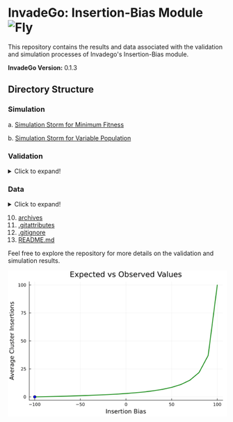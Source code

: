 # InvadeGo: Insertion-Bias Module <img src="https://upload.wikimedia.org/wikipedia/commons/9/91/Icon_-_Drosophila_melanogaster.svg" alt="Fly" style="width: 32px; height: 32px;">

This repository contains the results and data associated with the validation and simulation processes of Invadego's Insertion-Bias module.

**InvadeGo Version:** 0.1.3

## Directory Structure

### Simulation

a.  [Simulation Storm for Minimum Fitness](./Minimum_Fitness.md)

b.  [Simulation Storm for Variable Population](./Population_Size.md)

### Validation
<details>
  <summary>Click to expand!</summary>

1. [Validation_1_invasion.md](./Validation_1_invasion.md)
2. [Validation_2_drift.md](./Validation_2_drift.md)
3. [Validation_3_clusters.md](./Validation_3_clusters.md)
4. [Validation_4_recombination.md](./Validation_4_recombination.md)
5. [Validation_5_insertion-bias.md](./Validation_5_bias.md)
6. [Validation_6_Selection.md](./Validation_6_Selection.md)
7. [Validation_7_Insertion.md](./Validation_7_insertion.md)
</details>

### Data

<details>
  <summary>Click to expand!</summary>
  
1. [Simulation Results Files](./Simulation-Results_Files)

-  [Slurm Job Scripts and Simulation Data](./Simulation-Results_Files/Slurm-Jobs)

#### Validation Data

  a. [validation_1](./Simulation-Results_Files/validation_1)
   
  a. [validation_2](./Simulation-Results_Files/validation_2)
   
  a. [validation_3](./Simulation-Results_Files/validation_3)
   
  a. [validation_4](./Simulation-Results_Files/validation_4)
   
  a. [validation_5.1](./Simulation-Results_Files/validation_5.1)
   
  a. [validation_5.2](./Simulation-Results_Files/validation_5.2)
   
  a. [validation_6](./Simulation-Results_Files/validation_6)
   
  a. [validation_7](./Simulation-Results_Files/validation_7)
   
</details>

10. [archives](./archives)
11. [.gitattributes](./.gitattributes)
12. [.gitignore](./.gitignore)
13. [README.md](./README.md)


Feel free to explore the repository for more details on the validation and simulation results.

<img src="images/animation.gif" alt="animation.gif" center/>
